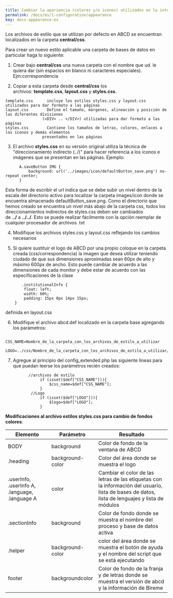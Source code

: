 ```yaml
---
title: Cambiar la apariencia (colores y/o iconos) utilizados en la interfaz de una carpeta de bases de datos
permalink: /docs/es/1-configuration/appearance
key: docs-appearance-es
---
```


Los archivos de estilo que se utilizan por defecto en ABCD se encuentran localizados en la carpeta **central/css**.

Para crear un nuevo estilo aplicable una carpeta de bases de datos en particular haga lo siguiente:

1. Crear bajo **central/css** una nueva carpeta con el nombre que ud. le quiera dar (sin espacios en blanco ni caracteres especiales). Ejm:correspondencia

2. Copiar a esta carpeta desde **central/css** los archivos: **template.css**, **layout.css** y **styles.css**.

```
template.css      incluye los estilos styles.css y layout.css utilizados para dar formato a las páginas
layout.css        Define el tamaño, márgenes, alineación y posición de las diferentes divisiones
                (<DIV> .. </DIV>) utilizadas para dar formato a las páginas
styles.css        Contiene los tamaños de letras, colores, enlaces a los íconos y demás elementos
                presentados en las páginas

```

3. El archivo **styles.css** en su versión original utiliza la técnica de "direccionamiento indirecto (../)" para hacer referencia a los iconos e imágenes que se presentan en las páginas. Ejemplo:

```
      A.saveButton IMG {
          background: url('../images/icon/defaultButton_save.png') no-repeat center;
      }

```

Esta forma de escribir el url indica que se debe subir un nivel dentro de la escala del directorio activo para localizar la carpeta images/icon donde se encuentra almacenado defaultButton_save.png. Como el directorio que hemos creado se encuentra un nivel más abajo de la carpeta css, todos los direccionamientos indirectos de styles.css deben ser cambiados de **../** a **../../**. Esto se puede realizar fácilmente con la opción reemplar de cualquier procesador de archivos .txt

4. Modifique los archivos styles.css y layout.css reflejando los cambios necesarios

5. Si quiere sustituir el logo de ABCD por una propio coloque en la carpeta creada (css/correspondencia) la imagen que desea utilizar teniendo ciudado de que sus dimensiones aproximadas sean 60px de alto y máximo 600px de ancho. Esto puede cambiar de acuerdo a las dimensiones de cada monitor y debe estar de acuerdo con las especificaciones de la clase

```
       .institutionalInfo {
		float: left;
		width: 60%;
		padding: 15px 0px 14px 15px;
	}

```

definida en layout.css

6. Modifique el archivo abcd.def localizado en la carpeta base agregando los parámetros:

```
           CSS_NAME=Nombre_de_la_carpeta_con_los_archivos_de_estilo_a_utilizar
           LOGO=../css/Nombre_de_la_carpeta_con_los_archivos_de_estilo_a_utilizar/Nombre_de_la_imagen

```

7. Agregue al principio del config_extended.php las siguiente lineas para que puedan leerse los parámetros recién creados:

```
          //archivos de estilo
               if (isset($def["CSS_NAME"])){
                   $css_name=$def["CSS_NAME"];
               }
           //Logo
               if (isset($def["LOGO"])){
                   $logo=$def["LOGO"];
               }

```

**Modificaciones al archivo estilos styles.css para cambio de fondos colores**:


| Elemento | Parámetro | Resultado |
| --- | --- | --- |
| BODY | background | Color de fondo de la ventana de ABCD |
| .heading | background-color | Color del área donde se muestra el logo |
| .userInfo, .userInfo A, .language, .language A | color | Cambiar el color de las letras de las etiquetas con la información del usuario, lista de bases de datos, lista de lenguajes y lista de módulos |
| .sectionInfo | background | Color de fondo donde se muestra el nombre del proceso y base de datos activa |
| .helper | background-color | color del área donde se muestra el botón de ayuda y el nombre del script que se está ejecutando |
| footer | backgroundcolor | Color de fondo de la franja y de letras donde se muestra el versión de abcd y la información de Bireme |

